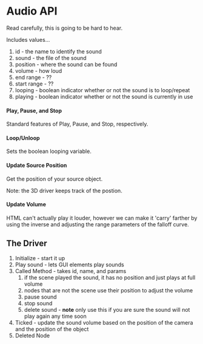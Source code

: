 # Audio API

Read carefully, this is going to be hard to hear.

Includes values...
1. id - the name to identify the sound
2. sound - the file of the sound
3. position - where the sound can be found
4. volume - how loud
5. end range - ??
6. start range - ??
7. looping - boolean indicator whether or not the sound is to loop/repeat
8. playing - boolean indicator whether or not the sound is currently in use  

#### **Play, Pause, and Stop**

Standard features of Play, Pause, and Stop, respectively.

#### **Loop/Unloop**

Sets the boolean looping variable.

#### **Update Source Position**

Get the position of your source object.

Note: the 3D driver keeps track of the postion.

#### **Update Volume**

HTML can't actually play it louder, however we can make it 'carry' farther by using the inverse and adjusting the range parameters of the falloff curve.

## **The Driver**

1. Initialize - start it up
2. Play sound - lets GUI elements play sounds
3. Called Method - takes id, name, and params
	1. if the scene played the sound, it has no position and just plays at full volume
	2. nodes that are not the scene use their position to adjust the volume
	3. pause sound
	4. stop sound
	5. delete sound - **note** only use this if you are sure the sound will not play again any time soon
4. Ticked - update the sound volume based on the position of the camera and the position of the object
5. Deleted Node

